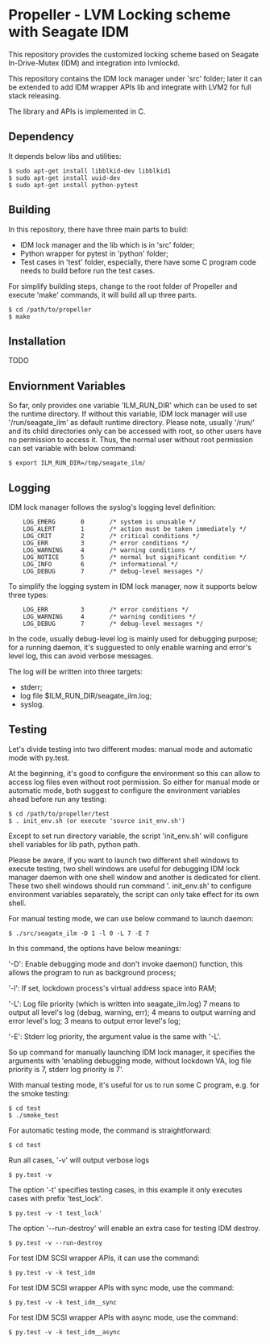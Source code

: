 Propeller - LVM Locking scheme with Seagate IDM
===============================================

This repository provides the customized locking scheme based on Seagate
In-Drive-Mutex (IDM) and integration into lvmlockd.

This repository contains the IDM lock manager under 'src' folder; later
it can be extended to add IDM wrapper APIs lib and integrate with LVM2
for full stack releasing.

The library and APIs is implemented in C.

Dependency
----------

It depends below libs and utilities:

    $ sudo apt-get install libblkid-dev libblkid1
    $ sudo apt-get install uuid-dev
    $ sudo apt-get install python-pytest

Building
--------

In this repository, there have three main parts to build:

- IDM lock manager and the lib which is in 'src' folder;
- Python wrapper for pytest in 'python' folder;
- Test cases in 'test' folder, especially, there have some C program
  code needs to build before run the test cases.

For simplify building steps, change to the root folder of Propeller and
execute 'make' commands, it will build all up three parts.

    $ cd /path/to/propeller
    $ make

Installation
------------

TODO

Enviornment Variables
---------------------

So far, only provides one variable 'ILM_RUN_DIR' which can be used to
set the runtime directory.  If without this variable, IDM lock manager
will use '/run/seagate_ilm' as default runtime directory.  Please note,
usually '/run/' and its child directories only can be accessed with
root, so other users have no permission to access it.  Thus, the normal
user without root permission can set variable with below command:

    $ export ILM_RUN_DIR=/tmp/seagate_ilm/

Logging
-------

IDM lock manager follows the syslog's logging level definition:

        LOG_EMERG       0       /* system is unusable */
        LOG_ALERT       1       /* action must be taken immediately */
        LOG_CRIT        2       /* critical conditions */
        LOG_ERR         3       /* error conditions */
        LOG_WARNING     4       /* warning conditions */
        LOG_NOTICE      5       /* normal but significant condition */
        LOG_INFO        6       /* informational */
        LOG_DEBUG       7       /* debug-level messages */

To simplify the logging system in IDM lock manager, now it supports
below three types:

        LOG_ERR         3       /* error conditions */
        LOG_WARNING     4       /* warning conditions */
        LOG_DEBUG       7       /* debug-level messages */

In the code, usually debug-level log is mainly used for debugging purpose;
for a running daemon, it's sugguested to only enable warning and error's
level log, this can avoid verbose messages.

The log will be written into three targets:

- stderr;
- log file $ILM_RUN_DIR/seagate_ilm.log;
- syslog.

Testing
-------

Let's divide testing into two different modes: manual mode and
automatic mode with py.test.

At the beginning, it's good to configure the environment so this can
allow to access log files even without root permission.  So either for
manual mode or automatic mode, both suggest to configure the
environment variables ahead before run any testing:

    $ cd /path/to/propeller/test
    $ . init_env.sh (or execute 'source init_env.sh')

Except to set run directory variable, the script 'init_env.sh' will
configure shell variables for lib path, python path.

Please be aware, if you want to launch two different shell windows to
execute testing, two shell windows are useful for debugging IDM lock
manager daemon with one shell window and another is dedicated for
client.  These two shell windows should run command
'. init_env.sh' to configure environment variables separately, the
script can only take effect for its own shell.

For manual testing mode, we can use below command to launch daemon:

    $ ./src/seagate_ilm -D 1 -l 0 -L 7 -E 7

In this command, the options have below meanings:

  '-D': Enable debugging mode and don't invoke daemon() function, this
        allows the program to run as background process;

  '-l': If set, lockdown process's virtual address space into RAM;

  '-L': Log file priority (which is written into seagate_ilm.log)
        7 means to output all level's log (debug, warning, err);
        4 means to output warning and error level's log;
        3 means to output error level's log;

  '-E': Stderr log priority, the argument value is the same with '-L'.

So up command for manually launching IDM lock manager, it specifies the
arguments with 'enabling debugging mode, without lockdown VA, log file
priority is 7, stderr log priority is 7'.

With manual testing mode, it's useful for us to run some C program,
e.g. for the smoke testing:

    $ cd test
    $ ./smoke_test

For automatic testing mode, the command is straightforward:

    $ cd test

Run all cases, '-v' will output verbose logs

    $ py.test -v

The option '-t' specifies testing cases, in this example it only
executes cases with prefix 'test_lock'.

    $ py.test -v -t test_lock'

The option '--run-destroy' will enable an extra case for testing
IDM destroy.

    $ py.test -v --run-destroy

For test IDM SCSI wrapper APIs, it can use the command:

    $ py.test -v -k test_idm

For test IDM SCSI wrapper APIs with sync mode, use the command:

    $ py.test -v -k test_idm__sync

For test IDM SCSI wrapper APIs with async mode, use the command:

    $ py.test -v -k test_idm__async
